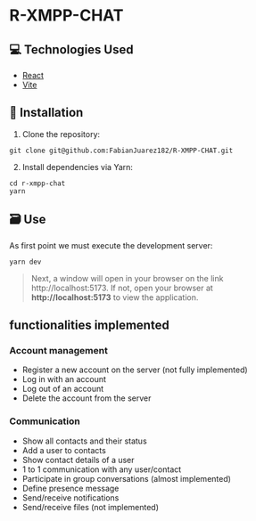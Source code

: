 # R-XMPP-CHAT

## :computer: Technologies Used
* [React](https://es.react.dev/learn)
* [Vite](https://vitejs.dev/guide/)

## :notebook_with_decorative_cover: Installation

1. Clone the repository:
```
git clone git@github.com:FabianJuarez182/R-XMPP-CHAT.git
```
2. Install dependencies via Yarn:
```
cd r-xmpp-chat
yarn 
```

## :card_file_box: Use
As first point we must execute the development server:
```
yarn dev
```
> Next, a window will open in your browser on the link http://localhost:5173. If not, open your browser at **http://localhost:5173** to view the application.

## functionalities implemented
### Account management
* Register a new account on the server (not fully implemented)
* Log in with an account
* Log out of an account
* Delete the account from the server

### Communication
* Show all contacts and their status
* Add a user to contacts
* Show contact details of a user  
* 1 to 1 communication with any user/contact 
* Participate in group conversations (almost implemented)
* Define presence message
* Send/receive notifications
* Send/receive files (not implemented)
